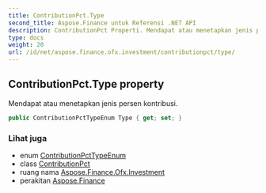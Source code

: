 ```yaml
---
title: ContributionPct.Type
second_title: Aspose.Finance untuk Referensi .NET API
description: ContributionPct Properti. Mendapat atau menetapkan jenis persen kontribusi.
type: docs
weight: 20
url: /id/net/aspose.finance.ofx.investment/contributionpct/type/
---
```

## ContributionPct.Type property

Mendapat atau menetapkan jenis persen kontribusi.

```csharp
public ContributionPctTypeEnum Type { get; set; }
```

### Lihat juga

* enum [ContributionPctTypeEnum](../../contributionpcttypeenum/)
* class [ContributionPct](../)
* ruang nama [Aspose.Finance.Ofx.Investment](../../contributionpct/)
* perakitan [Aspose.Finance](../../../)


